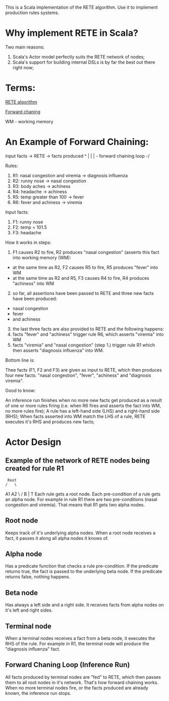 This is a Scala implementation of the RETE algorithm. Use it to implement production rules systems.

# Why implement RETE in Scala?
Two main reasons:
  1. Scala's Actor model perfectly suits the RETE network of nodes;
  2. Scala's support for building internal DSLs is by far the best out there right now;

# Terms:
[RETE algorithm](https://en.wikipedia.org/wiki/Rete_algorithm)

[Forward chaning](https://en.wikipedia.org/wiki/Forward_chaining)

WM - working memory

# An Example of Forward Chaining:

  input facts -> RETE -> facts produced
       ^                         |
       |                         |
       \- forward chaining loop -/
       
Rules:

1. R1: nasal congestion and viremia -> diagnosis influenza
2. R2: runny nose -> nasal congestion
3. R3: body aches -> achiness
4. R4: headache -> achiness
5. R5: temp greater than 100 -> fever
6. R6: fever and achiness -> viremia

Input facts:

1. F1: runny nose
2. F2: temp = 101.5
3. F3: headache

How it works in steps:

1. F1 causes R2 to fire, R2 produces "nasal congestion" (asserts this fact into working memory (WM):
  * at the same time as R2, F2 causes R5 to fire, R5 produces "fever" into WM
  * at the same time as R2 and R5, F3 causes R4 to fire, R4 produces "achiness" into WM
2. so far, all assertions have been passed to RETE and three new facts have been produced:
  * nasal congestion
  * fever 
  * and achiness
3. the last three facts are also provided to RETE and the following happens:
4. facts "fever" and "achiness" trigger rule R6, which asserts "viremia" into WM
5. facts "viremia" and "nasal congestion" (step 1.) trigger rule R1 which then asserts "diagnosis influenza" into WM.

Bottom line is:

Thee facts (F1, F2 and F3) are given as input to RETE, which then produces four new facts:
"nasal congestion", "fever", "achiness" and "diagnosis viremia".

Good to know:

An inference run finishes when no more new facts get produced as a result of one or more rules firing (i.e. when R6 fires and asserts the fact into WM, no more rules fire);
A rule has a left-hand side (LHS) and a right-hand side (RHS);
When facts asserted into WM match the LHS of a rule, RETE executes it's RHS and produces new facts;

# Actor Design
## Example of the network of RETE nodes being created for rule R1

     Root
    /   \
   A1   A2
    \   /
      B
      | 
      T
Each rule gets a root node. Each pre-condition of a rule gets an alpha node. For example in rule R1 there are two pre-conditions (nasal congestion and viremia). That means that R1 gets two alpha nodes. 
## Root node
Keeps track of it's underlying alpha nodes. When a root node receives a fact, it passes it along all alpha nodes it knows of.
## Alpha node
Has a predicate function that checks a rule pre-condition. If the predicate returns true, the fact is passed to the underlying beta node. If the predicate returns false, nothing happens.
## Beta node
Has always a left side and a right side. It receives facts from alpha nodes on it's left and right sides.
## Terminal node
When a terminal nodes receives a fact from a beta node, it executes the RHS of the rule. For example in R1, the terminal node will produce the "diagnosis influenza" fact.
## Forward Chaning Loop (Inference Run)
All facts produced by terminal nodes are "fed" to RETE, which then passes them to all root nodes in it's network. That's how forward chaining works. When no more terminal nodes fire, or the facts produced are already known, the inference run stops.
